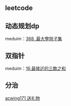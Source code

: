 ## leetcode

## 动态规划dp

meduim：[368. 最大整除子集](https://github.com/maninbule/DailyQuestion/issues/1)


## 双指针

meduim：[16.最接近的三数之和](https://github.com/maninbule/DailyQuestion/issues/2)

## 分治

[acwing171 送礼物](https://github.com/maninbule/DailyQuestion/blob/master/ACwing/171%E9%80%81%E7%A4%BC%E7%89%A9.md)
